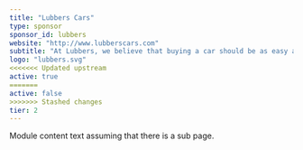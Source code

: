 ```yaml
---
title: "Lubbers Cars"
type: sponsor
sponsor_id: lubbers
website: "http://www.lubberscars.com"
subtitle: "At Lubbers, we believe that buying a car should be as easy as buying a pair of shoes."
logo: "lubbers.svg"
<<<<<<< Updated upstream
active: true
=======
active: false
>>>>>>> Stashed changes
tier: 2
---
```

Module content text assuming that there is a sub page.